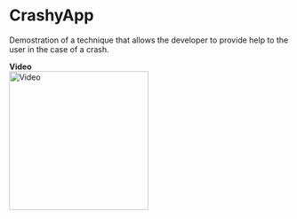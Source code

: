 CrashyApp
=========

Demostration of a technique that allows the developer to provide help to the user in the case of a crash.


**Video**  
[<img src="http://b.vimeocdn.com/ts/445/227/445227988_640.jpg" alt="Video" height="250px" />](https://vimeo.com/71606940)

